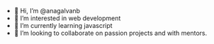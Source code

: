 - 👋 Hi, I’m @anagalvanb
- 👀 I’m interested in web development
- 🌱 I’m currently learning javascript
- 💞️ I’m looking to collaborate on passion projects and with mentors.


<!---
anagalvanb/anagalvanb is a ✨ special ✨ repository because its `README.md` (this file) appears on your GitHub profile.
You can click the Preview link to take a look at your changes.
--->
